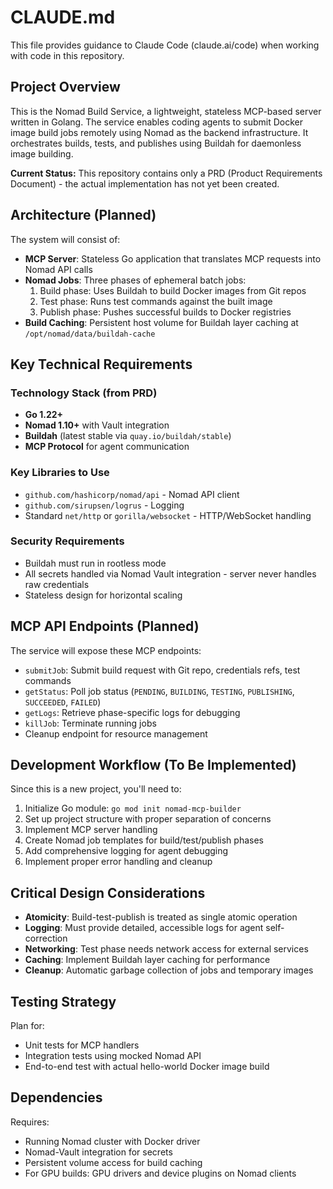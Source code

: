 # CLAUDE.md

This file provides guidance to Claude Code (claude.ai/code) when working with code in this repository.

## Project Overview

This is the Nomad Build Service, a lightweight, stateless MCP-based server written in Golang. The service enables coding agents to submit Docker image build jobs remotely using Nomad as the backend infrastructure. It orchestrates builds, tests, and publishes using Buildah for daemonless image building.

**Current Status:** This repository contains only a PRD (Product Requirements Document) - the actual implementation has not yet been created.

## Architecture (Planned)

The system will consist of:

- **MCP Server**: Stateless Go application that translates MCP requests into Nomad API calls
- **Nomad Jobs**: Three phases of ephemeral batch jobs:
  1. Build phase: Uses Buildah to build Docker images from Git repos
  2. Test phase: Runs test commands against the built image 
  3. Publish phase: Pushes successful builds to Docker registries
- **Build Caching**: Persistent host volume for Buildah layer caching at `/opt/nomad/data/buildah-cache`

## Key Technical Requirements

### Technology Stack (from PRD)
- **Go 1.22+** 
- **Nomad 1.10+** with Vault integration
- **Buildah** (latest stable via `quay.io/buildah/stable`)
- **MCP Protocol** for agent communication

### Key Libraries to Use
- `github.com/hashicorp/nomad/api` - Nomad API client
- `github.com/sirupsen/logrus` - Logging
- Standard `net/http` or `gorilla/websocket` - HTTP/WebSocket handling

### Security Requirements
- Buildah must run in rootless mode
- All secrets handled via Nomad Vault integration - server never handles raw credentials
- Stateless design for horizontal scaling

## MCP API Endpoints (Planned)

The service will expose these MCP endpoints:
- `submitJob`: Submit build request with Git repo, credentials refs, test commands
- `getStatus`: Poll job status (`PENDING`, `BUILDING`, `TESTING`, `PUBLISHING`, `SUCCEEDED`, `FAILED`)
- `getLogs`: Retrieve phase-specific logs for debugging
- `killJob`: Terminate running jobs
- Cleanup endpoint for resource management

## Development Workflow (To Be Implemented)

Since this is a new project, you'll need to:

1. Initialize Go module: `go mod init nomad-mcp-builder`
2. Set up project structure with proper separation of concerns
3. Implement MCP server handling
4. Create Nomad job templates for build/test/publish phases
5. Add comprehensive logging for agent debugging
6. Implement proper error handling and cleanup

## Critical Design Considerations

- **Atomicity**: Build-test-publish is treated as single atomic operation
- **Logging**: Must provide detailed, accessible logs for agent self-correction
- **Networking**: Test phase needs network access for external services
- **Caching**: Implement Buildah layer caching for performance
- **Cleanup**: Automatic garbage collection of jobs and temporary images

## Testing Strategy

Plan for:
- Unit tests for MCP handlers
- Integration tests using mocked Nomad API
- End-to-end test with actual hello-world Docker image build

## Dependencies

Requires:
- Running Nomad cluster with Docker driver
- Nomad-Vault integration for secrets
- Persistent volume access for build caching
- For GPU builds: GPU drivers and device plugins on Nomad clients